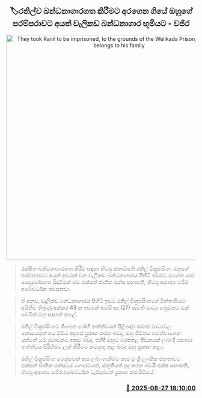 <p align='center'><b><h2 align='center' title='They took Ranil to be imprisoned, to the grounds of the Welikada Prison, a place that belongs to his family's heritage - Vajira'>🏷රනිල්ව බන්ධනාගාරගත කිරීමට අරගෙන ගියේ ඔහුගේ පරම්පරාවට අයත් වැලිකඩ බන්ධනාගාර භූමියට - වජිර</h2></b></p>
<p align='center'><img src='https://helakuru.sgp1.cdn.digitaloceanspaces.com/esana/images/lib/wajira-abewardhana-unp-media.jpg' width='600' alt='They took Ranil to be imprisoned, to the grounds of the Welikada Prison, a place that belongs to his family's heritage - Vajira'></p>

> රක්ෂිත බන්ධනාගාරගත කිරීම සඳහා හිටපු ජනාධිපති රනිල් වික්‍රමසිංහ, ඔහුගේ පරම්පරාවට අයත් ඉඩමක් වන වැලිකඩ බන්ධනාගාරය පිහිටි ඉඩමට රැගෙන යාම දෛවෝපගත සිදුවීමක් බව එක්සත් ජාතික පක්ෂ සභාපති, හිටපු අමාත්‍ය වජිර අබේවර්ධන පවසනවා.

> ඒ අනුව, වැලිකඩ බන්ධනාගාරය පිහිටි ඉඩම රනිල් වික්‍රමසිංහගේ මිත්තණියට අයිතිව තිබුණු අක්කර 43 ක ඉඩමක් බවයි අද (27) පැවති මාධ්‍ය හමුවකට එක් වෙමින් ඔහු සඳහන් කළේ.

> රනිල් වික්‍රමසිංහට තිබෙන රෝගී තත්ත්වයන් පිළිබඳව සමාජ මාධ්‍යවල නොයෙකුත් අය විවිධ අදහස් ප්‍රකාශ කරන බවද, ඔහු ජීවිතය පවත්වාගෙන යන්නේ යම් රටාවකට අනුව බවද, එහිදී ඔහුට බරපතළ පීඩනයක් ලබා දී සෞඛ්‍ය තත්ත්වය පිරිහීමට ලක් කිරීමට කටයුතු කළ බවද ඔහු ප්‍රකාශ කළා.

> රනිල් වික්‍රමසිංහ වෙනුවෙන් ඇප ලබා ගැනීමට කැප වූ ශ්‍රී ලාංකික ජනතාවට එක්සත් ජාතික පක්ෂයේ ගෞරවයත්, ස්තූතියත් පුද කරන බවයි පක්ෂ සභාපති, හිටපු අමාත්‍ය වජිර අබේවර්ධන වැඩිදුරටත් ප්‍රකාශ කර සිටියේ.



<h3 align='right'><a href='https://www.helakuru.lk/esana/p/113117/'>📅 2025-08-27 18:10:00</a></h3>

